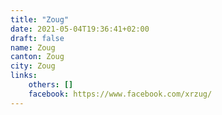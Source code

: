 ```yaml
---
title: "Zoug"
date: 2021-05-04T19:36:41+02:00
draft: false
name: Zoug
canton: Zoug
city: Zoug
links:
    others: []
    facebook: https://www.facebook.com/xrzug/
---
```


